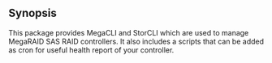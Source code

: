 ## Synopsis

This package provides MegaCLI and StorCLI which are used to manage MegaRAID SAS RAID controllers. It also includes a scripts that can be added as cron for useful health report of your controller.
